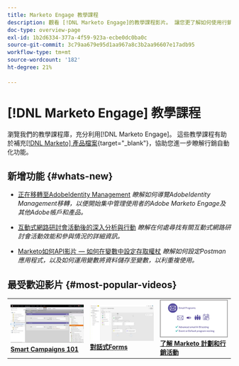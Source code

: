 ```yaml
---
title: Marketo Engage 教學課程
description: 觀看 [!DNL Marketo Engage]的教學課程影片。 讓您更了解如何使用行銷自動化功能等。
doc-type: overview-page
exl-id: 1b2d6334-377a-4f59-923a-ecbe0dc0ba0c
source-git-commit: 3c79aa679e95d1aa967a8c3b2aa96607e17adb95
workflow-type: tm+mt
source-wordcount: '182'
ht-degree: 21%

---
```


# [!DNL Marketo Engage] 教學課程

瀏覽我們的教學課程庫，充分利用[!DNL Marketo Engage]。 這些教學課程有助於補充[[!DNL Marketo] 產品檔案](https://experienceleague.adobe.com/docs/marketo/using/home.html?lang=zh-Hant){target="_blank"}，協助您進一步瞭解行銷自動化功能。

<!-- <div id="recs-overview-body-1"></div>
<div id="recs-overview-body-2"></div>
<div id="recs-overview-body-3"></div>
<div id="recs-overview-body-4"></div>
<div id="recs-overview-body-5"></div>
<div id="recs-overview-body-6"></div> -->


## 新增功能 {#whats-new}

* [正在移轉至AdobeIdentity Management](https://experienceleague.adobe.com/en/docs/marketo-learn/tutorials/fundamentals/migrating-to-adobe-identity-management)
  _瞭解如何導覽AdobeIdentity Management移轉，以便開始集中管理使用者的Adobe Marketo Engage及其他Adobe帳戶和產品。_

* [互動式網路研討會活動後的深入分析與行動](https://experienceleague.adobe.com/zh-hant/docs/marketo-learn/tutorials/events/interactive-webinars-post-event-insights-and-actions)
  _瞭解在何處尋找有關互動式網路研討會活動效能和參與情況的詳細資訊。_

* [Marketo如何API影片 — 如何在變數中設定存取權杖](https://experienceleague.adobe.com/zh-hant/docs/marketo-learn/tutorials/integrations/api-set-access-token-variable)
  _瞭解如何設定Postman應用程式，以及如何運用變數將資料儲存至變數，以利重複使用。_

## 最受歡迎影片 {#most-popular-videos}

<table>
<tr>
<td>
<a href="https://experienceleague.adobe.com/zh-hant/docs/marketo-learn/tutorials/programs-and-campaigns/smart-campaigns-101"><img alt="Smart Campaigns 101的縮圖影像" src="assets/tutorials-homepage-1.png"></a>
<div><a href="https://experienceleague.adobe.com/zh-hant/docs/marketo-learn/tutorials/programs-and-campaigns/smart-campaigns-101"><strong>Smart Campaigns 101</strong></a></div>
</td>
<td>
<a href="https://experienceleague.adobe.com/en/docs/marketo-learn/tutorials/dynamic-chat/conversational-forms"><img alt="對話式Forms的縮圖影像" src="assets/tutorials-homepage-2.png"></a>
<div><a href="https://experienceleague.adobe.com/en/docs/marketo-learn/tutorials/dynamic-chat/conversational-forms"><strong>對話式Forms</strong></a></div>
</td>
<td>
<a href="https://experienceleague.adobe.com/zh-hant/docs/marketo-learn/tutorials/fundamentals/programs-and-campaigns"><img alt="瞭解Marketo方案和行銷活動" src="assets/tutorials-homepage-3.png" /></a>
<div><a href="https://experienceleague.adobe.com/zh-hant/docs/marketo-learn/tutorials/fundamentals/programs-and-campaigns"><strong>了解 Marketo 計劃和行銷活動</strong></a></div>
</td>
</tr>
</table>
